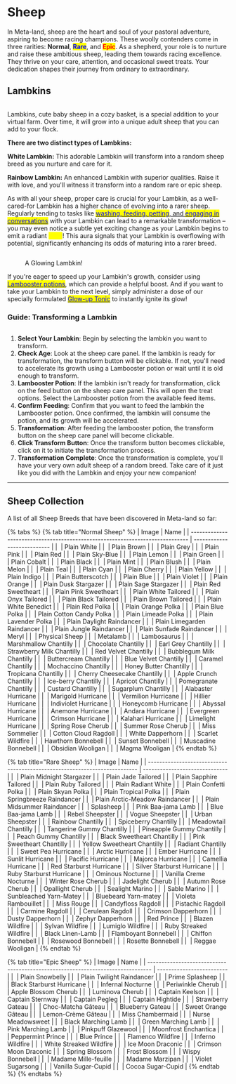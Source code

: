 # Sheep

In Meta-land, sheep are the heart and soul of your pastoral adventure, aspiring to become racing champions. These woolly contenders come in three rarities: **Normal**, <mark style="color:blue;">**Rare**</mark>, and <mark style="color:red;">**Epic**</mark>. As a shepherd, your role is to nurture and raise these ambitious sheep, leading them towards racing excellence. They thrive on your care, attention, and occasional sweet treats. Your dedication shapes their journey from ordinary to extraordinary.

##

## **Lambkins**

<figure><img src="../../.gitbook/assets/img_sheepfarm (1).jpg" alt=""><figcaption></figcaption></figure>

Lambkins, cute baby sheep in a cozy basket, is a special addition to your virtual farm. Over time, it will grow into a unique adult sheep that you can add to your flock.&#x20;



**There are two distinct types of Lambkins:**

**White Lambkin:** This adorable Lambkin will transform into a random sheep breed as you nurture and care for it.

**Rainbow Lambkin:** An enhanced Lambkin with superior qualities. Raise it with love, and you'll witness it transform into a random rare or epic sheep.



As with all your sheep, proper care is crucial for your Lambkin, as a well-cared-for Lambkin has a higher chance of evolving into a rarer sheep. Regularly tending to tasks like [<mark style="color:blue;">washing, feeding, petting</mark>, and <mark style="color:blue;">engaging in conversations</mark>](../sheep-farming/sheep-care.md) with your Lambkin can lead to a remarkable transformation – you may even notice a subtle yet exciting change as your Lambkin begins to emit a radiant <mark style="color:yellow;">glow</mark>! This aura signals that your Lambkin is overflowing with potential, significantly enhancing its odds of maturing into a rarer breed.&#x20;

<figure><img src="../../.gitbook/assets/GlowingLambkin gif.gif" alt=""><figcaption><p>A Glowing Lambkin!</p></figcaption></figure>



If you're eager to speed up your Lambkin's growth, consider using [<mark style="color:blue;">Lambooster potions</mark>](broken-reference), which can provide a helpful boost. And if you want to take your Lambkin to the next level, simply administer a dose of our specially formulated [<mark style="color:blue;">Glow-up Tonic</mark>](../consumable-items.md) to instantly ignite its glow!



### Guide: Transforming a Lambkin

<figure><img src="../../.gitbook/assets/Lambooster gif.gif" alt=""><figcaption></figcaption></figure>

1. **Select Your Lambkin**: Begin by selecting the lambkin you want to transform.&#x20;
2. **Check Age**: Look at the sheep care panel. If the lambkin is ready for transformation, the transform button will be clickable. If not, you'll need to accelerate its growth using a Lambooster potion or wait until it is old enough to transform.
3. **Lambooster Potion**: If the lambkin isn't ready for transformation, click on the feed button on the sheep care panel. This will open the treat options. Select the Lambooster potion from the available feed items.
4. **Confirm Feeding**: Confirm that you want to feed the lambkin the Lambooster potion. Once confirmed, the lambkin will consume the potion, and its growth will be accelerated.
5. **Transformation**: After feeding the lambooster potion, the transform button on the sheep care panel will become clickable.
6. **Click Transform Button**: Once the transform button becomes clickable, click on it to initiate the transformation process.
7. **Transformation Complete**: Once the transformation is complete, you'll have your very own adult sheep of a random breed. Take care of it just like you did with the Lambkin and enjoy your new companion!



***

##

## Sheep Collection

A list of all Sheep Breeds that have been discovered in Meta-land so far:

{% tabs %}
{% tab title="Normal Sheep" %}
| Image                                                                         | Name                        |
| ----------------------------------------------------------------------------- | --------------------------- |
| <img src="../../.gitbook/assets/100.png" alt="" data-size="original">         | Plain White                 |
| <img src="../../.gitbook/assets/101.png" alt="" data-size="original">         | Plain Brown                 |
| <img src="../../.gitbook/assets/102 (3).png" alt="" data-size="original">     | Plain Grey                  |
| <img src="../../.gitbook/assets/103 (1).png" alt="" data-size="original">     | Plain Pink                  |
| <img src="../../.gitbook/assets/104 (2).png" alt="" data-size="original">     | Plain Red                   |
| <img src="../../.gitbook/assets/105.png" alt="" data-size="original">         | Plain Sky-Blue              |
| <img src="../../.gitbook/assets/106 (2).png" alt="" data-size="original">     | Plain Lemon                 |
| <img src="../../.gitbook/assets/107 (1).png" alt="" data-size="original">     | Plain Green                 |
| <img src="../../.gitbook/assets/108 (1).png" alt="" data-size="original">     | Plain Cobalt                |
| <img src="../../.gitbook/assets/109 (1).png" alt="" data-size="original">     | Plain Black                 |
| <img src="../../.gitbook/assets/110 (2).png" alt="" data-size="original">     | Plain Mint                  |
| <img src="../../.gitbook/assets/111.png" alt="" data-size="original">         | Plain Blush                 |
| <img src="../../.gitbook/assets/112.png" alt="" data-size="original">         | Plain Melon                 |
| <img src="../../.gitbook/assets/113 (1) (4).png" alt="" data-size="original"> | Plain Teal                  |
| <img src="../../.gitbook/assets/114 (1).png" alt="" data-size="original">     | Plain Cyan                  |
| <img src="../../.gitbook/assets/115.png" alt="" data-size="original">         | Plain Cherry                |
| <img src="../../.gitbook/assets/116.png" alt="" data-size="original">         | Plain Yellow                |
| <img src="../../.gitbook/assets/117.png" alt="" data-size="original">         | Plain Indigo                |
| <img src="../../.gitbook/assets/118 (1).png" alt="" data-size="original">     | Plain Butterscotch          |
| <img src="../../.gitbook/assets/119.png" alt="" data-size="original">         | Plain Blue                  |
| <img src="../../.gitbook/assets/120 (1).png" alt="" data-size="original">     | Plain Violet                |
| <img src="../../.gitbook/assets/160 (1).png" alt="" data-size="original">     | Plain Orange                |
| <img src="../../.gitbook/assets/121.png" alt="" data-size="original">         | Plain Dusk Stargazer        |
| <img src="../../.gitbook/assets/122 (1).png" alt="" data-size="original">     | Plain Sage Stargazer        |
| <img src="../../.gitbook/assets/125 (1).png" alt="" data-size="original">     | Plain Red Sweetheart        |
| <img src="../../.gitbook/assets/126.png" alt="" data-size="original">         | Plain Pink Sweetheart       |
| <img src="../../.gitbook/assets/128 (1).png" alt="" data-size="original">     | Plain White Tailored        |
| <img src="../../.gitbook/assets/129.png" alt="" data-size="original">         | Plain Onyx Tailored         |
| <img src="../../.gitbook/assets/130 (1).png" alt="" data-size="original">     | Plain Black Tailored        |
| <img src="../../.gitbook/assets/132.png" alt="" data-size="original">         | Plain Brown Tailored        |
| <img src="../../.gitbook/assets/142.png" alt="" data-size="original">         | Plain White Benedict        |
| <img src="../../.gitbook/assets/143.png" alt="" data-size="original">         | Plain Red Polka             |
| <img src="../../.gitbook/assets/144 (1).png" alt="" data-size="original">     | Plain Orange Polka          |
| <img src="../../.gitbook/assets/145.png" alt="" data-size="original">         | Plain Blue Polka            |
| <img src="../../.gitbook/assets/147.png" alt="" data-size="original">         | Plain Cotton Candy Polka    |
| <img src="../../.gitbook/assets/148.png" alt="" data-size="original">         | Plain Limeade Polka         |
| <img src="../../.gitbook/assets/150.png" alt="" data-size="original">         | Plain Lavender Polka        |
| <img src="../../.gitbook/assets/152.png" alt="" data-size="original">         | Plain Daylight Raindancer   |
| <img src="../../.gitbook/assets/153.png" alt="" data-size="original">         | Plain Limegarden Raindancer |
| <img src="../../.gitbook/assets/157.png" alt="" data-size="original">         | Plain Jungle Raindancer     |
| <img src="../../.gitbook/assets/159.png" alt="" data-size="original">         | Plain Sunfade Raindancer    |
| <img src="../../.gitbook/assets/184.png" alt="" data-size="original">         | Meryl                       |
| <img src="../../.gitbook/assets/187.png" alt="" data-size="original">         | Physical Sheep              |
| <img src="../../.gitbook/assets/188.png" alt="" data-size="original">         | Metalamb                    |
| <img src="../../.gitbook/assets/189.png" alt="" data-size="original">         | Lambosaurus                 |
| <img src="../../.gitbook/assets/200 (1).png" alt="" data-size="original">     | Marshmallow Chantilly       |
| <img src="../../.gitbook/assets/202.png" alt="" data-size="original">         | Chocolate Chantilly         |
| <img src="../../.gitbook/assets/203.png" alt="" data-size="original">         | Earl Grey Chantilly         |
| <img src="../../.gitbook/assets/204.png" alt="" data-size="original">         | Strawberry Milk Chantilly   |
| <img src="../../.gitbook/assets/205.png" alt="" data-size="original">         | Red Velvet Chantilly        |
| <img src="../../.gitbook/assets/206.png" alt="" data-size="original">         | Bubblegum Milk Chantilly    |
| <img src="../../.gitbook/assets/207.png" alt="" data-size="original">         | Buttercream Chantilly       |
| <img src="../../.gitbook/assets/208.png" alt="" data-size="original">         | Blue Velvet Chantilly       |
| <img src="../../.gitbook/assets/210.png" alt="" data-size="original">         | Caramel Chantilly           |
| <img src="../../.gitbook/assets/211.png" alt="" data-size="original">         | Mochaccino Chantilly        |
| <img src="../../.gitbook/assets/212.png" alt="" data-size="original">         | Honey Butter Chantilly      |
| <img src="../../.gitbook/assets/214.png" alt="" data-size="original">         | Tropicana Chantilly         |
| <img src="../../.gitbook/assets/215.png" alt="" data-size="original">         | Cherry Cheesecake Chantilly |
| <img src="../../.gitbook/assets/216 (2).png" alt="" data-size="original">     | Apple Crunch Chantilly      |
| <img src="../../.gitbook/assets/217.png" alt="" data-size="original">         | Ice-berry Chantilly         |
| <img src="../../.gitbook/assets/218.png" alt="" data-size="original">         | Apricot Chantilly           |
| <img src="../../.gitbook/assets/220.png" alt="" data-size="original">         | Pomegranate Chantilly       |
| <img src="../../.gitbook/assets/224.png" alt="" data-size="original">         | Custard Chantilly           |
| <img src="../../.gitbook/assets/225.png" alt="" data-size="original">         | Sugarplum Chantilly         |
| <img src="../../.gitbook/assets/300 (1) (1).png" alt="" data-size="original"> | Alabaster Hurricane         |
| <img src="../../.gitbook/assets/301 (1) (1).png" alt="" data-size="original"> | Marigold Hurricane          |
| <img src="../../.gitbook/assets/302 (1) (1).png" alt="" data-size="original"> | Vermilion Hurricane         |
| <img src="../../.gitbook/assets/303.png" alt="" data-size="original">         | Hillier Hurricane           |
| <img src="../../.gitbook/assets/304.png" alt="" data-size="original">         | Indiviolet Hurricane        |
| <img src="../../.gitbook/assets/305.png" alt="" data-size="original">         | Honeycomb Hurricane         |
| <img src="../../.gitbook/assets/306.png" alt="" data-size="original">         | Abyssal Hurricane           |
| <img src="../../.gitbook/assets/307.png" alt="" data-size="original">         | Anemone Hurricane           |
| <img src="../../.gitbook/assets/308.png" alt="" data-size="original">         | Andara Hurricane            |
| <img src="../../.gitbook/assets/309.png" alt="" data-size="original">         | Evergreen Hurricane         |
| <img src="../../.gitbook/assets/315.png" alt="" data-size="original">         | Crimson Hurricane           |
| <img src="../../.gitbook/assets/316.png" alt="" data-size="original">         | Kalahari Hurricane          |
| <img src="../../.gitbook/assets/317.png" alt="" data-size="original">         | Limelight Hurricane         |
| <img src="../../.gitbook/assets/604.png" alt="" data-size="original">         | Spring Rose Cherub          |
| <img src="../../.gitbook/assets/619.png" alt="" data-size="original">         | Summer Rose Cherub          |
| <img src="../../.gitbook/assets/1010 (1).png" alt="" data-size="original">    | Miss Sommelier              |
| <img src="../../.gitbook/assets/1100 (1).png" alt="" data-size="original">    | Cotton Cloud Ragdoll        |
| <img src="../../.gitbook/assets/1200.png" alt="" data-size="original">        | White Dapperhorn            |
| <img src="../../.gitbook/assets/1601.png" alt="" data-size="original">        | Scarlet Wildfire            |
| <img src="../../.gitbook/assets/2500 (1).png" alt="" data-size="original">    | Hawthorn Bonnebell          |
| <img src="../../.gitbook/assets/2504 (1).png" alt="" data-size="original">    | Sunset Bonnebell            |
| <img src="../../.gitbook/assets/2511.png" alt="" data-size="original">        | Muscadine Bonnebell         |
| <img src="../../.gitbook/assets/K7XyInVgk.png" alt="" data-size="original">   | Obsidian Wooligan           |
| <img src="../../.gitbook/assets/2604.png" alt="" data-size="original">        | Magma Wooligan              |
{% endtab %}

{% tab title="Rare Sheep" %}
| Image                                                                      | Name                           |
| -------------------------------------------------------------------------- | ------------------------------ |
| <img src="../../.gitbook/assets/123.png" alt="" data-size="original">      | Plain Midnight Stargazer       |
| <img src="../../.gitbook/assets/131.png" alt="" data-size="original">      | Plain Jade Tailored            |
| <img src="../../.gitbook/assets/133.png" alt="" data-size="original">      | Plain Sapphire Tailored        |
| <img src="../../.gitbook/assets/134.png" alt="" data-size="original">      | Plain Ruby Tailored            |
| <img src="../../.gitbook/assets/141.png" alt="" data-size="original">      | Plain Radiant White            |
| <img src="../../.gitbook/assets/146.png" alt="" data-size="original">      | Plain Confetti Polka           |
| <img src="../../.gitbook/assets/149.png" alt="" data-size="original">      | Plain Skyan Polka              |
| <img src="../../.gitbook/assets/151.png" alt="" data-size="original">      | Plain Tropical Polka           |
| <img src="../../.gitbook/assets/154.png" alt="" data-size="original">      | Plain Springbreeze Raindancer  |
| <img src="../../.gitbook/assets/155.png" alt="" data-size="original">      | Plain Arctic-Meadow Raindancer |
| <img src="../../.gitbook/assets/156.png" alt="" data-size="original">      | Plain Midsummer Raindancer     |
| <img src="../../.gitbook/assets/186 (1).png" alt="" data-size="original">  | Splasheep                      |
| <img src="../../.gitbook/assets/194.png" alt="" data-size="original">      | Pink Baa-jama Lamb             |
| <img src="../../.gitbook/assets/195.png" alt="" data-size="original">      | Blue Baa-jama Lamb             |
| <img src="../../.gitbook/assets/197.png" alt="" data-size="original">      | Rebel Sheepster                |
| <img src="../../.gitbook/assets/196.png" alt="" data-size="original">      | Vogue Sheepster                |
| <img src="../../.gitbook/assets/198.png" alt="" data-size="original">      | Urban Sheepster                |
| <img src="../../.gitbook/assets/209.png" alt="" data-size="original">      | Rainbow Chantilly              |
| <img src="../../.gitbook/assets/213.png" alt="" data-size="original">      | Spiceberry Chantilly           |
| <img src="../../.gitbook/assets/219.png" alt="" data-size="original">      | Meadowtail Chantilly           |
| <img src="../../.gitbook/assets/221 (1).png" alt="" data-size="original">  | Tangerine Gummy Chantilly      |
| <img src="../../.gitbook/assets/222.png" alt="" data-size="original">      | Pineapple Gummy Chantilly      |
| <img src="../../.gitbook/assets/223.png" alt="" data-size="original">      | Peach Gummy Chantilly          |
| <img src="../../.gitbook/assets/226.png" alt="" data-size="original">      | Black Sweetheart Chantilly     |
| <img src="../../.gitbook/assets/228.png" alt="" data-size="original">      | Pink Sweetheart Chantilly      |
| <img src="../../.gitbook/assets/229.png" alt="" data-size="original">      | Yellow Sweetheart Chantilly    |
| <img src="../../.gitbook/assets/290.png" alt="" data-size="original">      | Radiant Chantilly              |
| <img src="../../.gitbook/assets/310.png" alt="" data-size="original">      | Sweet Pea Hurricane            |
| <img src="../../.gitbook/assets/311 (1).png" alt="" data-size="original">  | Arctic Hurricane               |
| <img src="../../.gitbook/assets/312.png" alt="" data-size="original">      | Ember Hurricane                |
| <img src="../../.gitbook/assets/313.png" alt="" data-size="original">      | Sunlit Hurricane               |
| <img src="../../.gitbook/assets/314.png" alt="" data-size="original">      | Pacific Hurricane              |
| <img src="../../.gitbook/assets/318 (1).png" alt="" data-size="original">  | Majorca Hurricane              |
| <img src="../../.gitbook/assets/319.png" alt="" data-size="original">      | Camellia Hurricane             |
| <img src="../../.gitbook/assets/320.png" alt="" data-size="original">      | Red Starburst Hurricane        |
| <img src="../../.gitbook/assets/322.png" alt="" data-size="original">      | Silver Starburst Hurricane     |
| <img src="../../.gitbook/assets/323.png" alt="" data-size="original">      | Ruby Starburst Hurricane       |
| <img src="../../.gitbook/assets/402.png" alt="" data-size="original">      | Ominous Nocturne               |
| <img src="../../.gitbook/assets/416 (1).png" alt="" data-size="original">  | Vanilla Creme Nocturne         |
| <img src="../../.gitbook/assets/606.png" alt="" data-size="original">      | Winter Rose Cherub             |
| <img src="../../.gitbook/assets/610.png" alt="" data-size="original">      | Jadelight Cherub               |
| <img src="../../.gitbook/assets/611.png" alt="" data-size="original">      | Autumn Rose Cherub             |
| <img src="../../.gitbook/assets/616.png" alt="" data-size="original">      | Opallight Cherub               |
| <img src="../../.gitbook/assets/718.png" alt="" data-size="original">      | Sealight Marino                |
| <img src="../../.gitbook/assets/720.png" alt="" data-size="original">      | Sable Marino                   |
| <img src="../../.gitbook/assets/804.png" alt="" data-size="original">      | Sunbleached Yarn-Matey         |
| <img src="../../.gitbook/assets/806 (1).png" alt="" data-size="original">  | Bluebeard Yarn-matey           |
| <img src="../../.gitbook/assets/1008.png" alt="" data-size="original">     | Violeta Rambouillet            |
| <img src="../../.gitbook/assets/1009.png" alt="" data-size="original">     | Miss Rouge                     |
| <img src="../../.gitbook/assets/1103.png" alt="" data-size="original">     | Candyfloss Ragdoll             |
| <img src="../../.gitbook/assets/1104.png" alt="" data-size="original">     | Pistachic Ragdoll              |
| <img src="../../.gitbook/assets/1109.png" alt="" data-size="original">     | Carmine Ragdoll                |
| <img src="../../.gitbook/assets/1110.png" alt="" data-size="original">     | Cerulean Ragdoll               |
| <img src="../../.gitbook/assets/1202.png" alt="" data-size="original">     | Crimson Dapperhorn             |
| <img src="../../.gitbook/assets/1204.png" alt="" data-size="original">     | Dusty Dapperhorn               |
| <img src="../../.gitbook/assets/1209.png" alt="" data-size="original">     | Zephyr Dapperhorn              |
| <img src="../../.gitbook/assets/1513.png" alt="" data-size="original">     | Red Prince                     |
| <img src="../../.gitbook/assets/1610.png" alt="" data-size="original">     | Blazen Wildfire                |
| <img src="../../.gitbook/assets/1611 (2).png" alt="" data-size="original"> | Sylvan Wildfire                |
| <img src="../../.gitbook/assets/1612.png" alt="" data-size="original">     | Lumiglo Wildfire               |
| <img src="../../.gitbook/assets/1621.png" alt="" data-size="original">     | Ruby Streaked Wildfire         |
| <img src="../../.gitbook/assets/2202 (1).png" alt="" data-size="original"> | Black Linen-Lamb               |
| <img src="../../.gitbook/assets/2513.png" alt="" data-size="original">     | Flamboyant Bonnebell           |
| <img src="../../.gitbook/assets/2514.png" alt="" data-size="original">     | Chiffon Bonnebell              |
| <img src="../../.gitbook/assets/2516.png" alt="" data-size="original">     | Rosewood Bonnebell             |
| <img src="../../.gitbook/assets/2517.png" alt="" data-size="original">     | Rosette Bonnebell              |
| <img src="../../.gitbook/assets/2602.png" alt="" data-size="original">     | Reggae Wooligan                |
{% endtab %}

{% tab title="Epic Sheep" %}
| Image                                                                           | Name                      |
| ------------------------------------------------------------------------------- | ------------------------- |
| <img src="../../.gitbook/assets/140.png" alt="" data-size="original">           | Plain Snowbelly           |
| <img src="../../.gitbook/assets/158.png" alt="" data-size="original">           | Plain Twilight Raindancer |
| <img src="../../.gitbook/assets/185 (1).png" alt="" data-size="original">       | Prime Splasheep           |
| <img src="../../.gitbook/assets/321.png" alt="" data-size="original">           | Black Starburst Hurricane |
| <img src="../../.gitbook/assets/404.png" alt="" data-size="original">           | Infernal Nocturne         |
| <img src="../../.gitbook/assets/608.png" alt="" data-size="original">           | Periwinkle Cherub         |
| <img src="../../.gitbook/assets/624.png" alt="" data-size="original">           | Apple Blossom Cherub      |
| <img src="../../.gitbook/assets/626.png" alt="" data-size="original">           | Luminova Cherub           |
| <img src="../../.gitbook/assets/721 (1).png" alt="" data-size="original">       | Captain Keelson           |
| <img src="../../.gitbook/assets/722.png" alt="" data-size="original">           | Captain Sternway          |
| <img src="../../.gitbook/assets/811.png" alt="" data-size="original">           | Captain Pegleg            |
| <img src="../../.gitbook/assets/812.png" alt="" data-size="original">           | Captain Hightide          |
| <img src="../../.gitbook/assets/900.png" alt="" data-size="original">           | Strawberry Gateau         |
| <img src="../../.gitbook/assets/901.png" alt="" data-size="original">           | Choc-Matcha Gâteau        |
| <img src="../../.gitbook/assets/904.png" alt="" data-size="original">           | Blueberry Gateau          |
| <img src="../../.gitbook/assets/905.png" alt="" data-size="original">           | Sweet Orange Gâteau       |
| <img src="../../.gitbook/assets/906.png" alt="" data-size="original">           | Lemon-Crème Gâteau        |
| <img src="../../.gitbook/assets/1012 (1).png" alt="" data-size="original">      | Miss Chambermaid          |
| <img src="../../.gitbook/assets/1013.png" alt="" data-size="original">          | Nurse Meadowsweet         |
| <img src="../../.gitbook/assets/1014.png" alt="" data-size="original">          | Black Marching Lamb       |
| <img src="../../.gitbook/assets/1015 (2).png" alt="" data-size="original">      | Green Marching Lamb       |
| <img src="../../.gitbook/assets/1016.png" alt="" data-size="original">          | Pink Marching Lamb        |
| <img src="../../.gitbook/assets/1121.png" alt="" data-size="original">          | Pinkpuff Glazewool        |
| <img src="../../.gitbook/assets/1305.png" alt="" data-size="original">          | Moonfrost Enchantica      |
| <img src="../../.gitbook/assets/1511.png" alt="" data-size="original">          | Peppermint Prince         |
| <img src="../../.gitbook/assets/1514 (1).png" alt="" data-size="original">      | Blue Prince               |
| <img src="../../.gitbook/assets/1617.png" alt="" data-size="original">          | Flamenco Wildfire         |
| <img src="../../.gitbook/assets/1620.png" alt="" data-size="original">          | Inferno Wildfire          |
| <img src="../../.gitbook/assets/1623.png" alt="" data-size="original">          | White Streaked Wildfire   |
| <img src="../../.gitbook/assets/1900.png" alt="" data-size="original">          | Ice Moon Draconic         |
| <img src="../../.gitbook/assets/Untitled (31).png" alt="" data-size="original"> | Crimson Moon Draconic     |
| <img src="../../.gitbook/assets/2000.png" alt="" data-size="original">          | Spring Blossom            |
| <img src="../../.gitbook/assets/2004.png" alt="" data-size="original">          | Frost Blossom             |
| <img src="../../.gitbook/assets/2509.png" alt="" data-size="original">          | Wispy Bonnebell           |
| <img src="../../.gitbook/assets/2518 (2).png" alt="" data-size="original">      | Madame Mille-feuille      |
| <img src="../../.gitbook/assets/2519.png" alt="" data-size="original">          | Madame Marzipan           |
| <img src="../../.gitbook/assets/2700.png" alt="" data-size="original">          | Violet Sugarsong          |
| <img src="../../.gitbook/assets/2800.png" alt="" data-size="original">          | Vanilla Sugar-Cupid       |
| <img src="../../.gitbook/assets/2801.png" alt="" data-size="original">          | Cocoa Sugar-Cupid         |
{% endtab %}
{% endtabs %}
